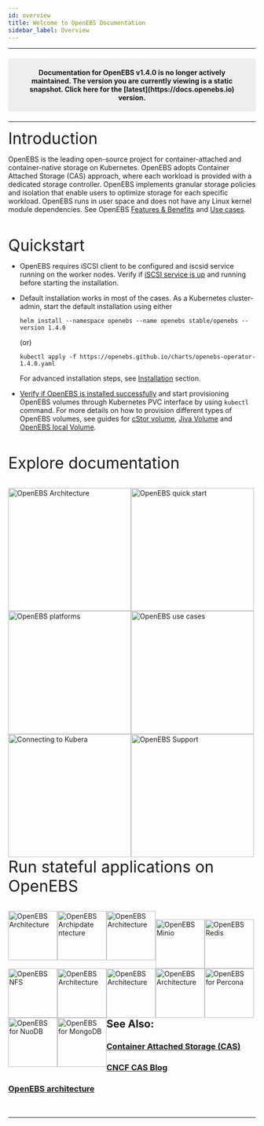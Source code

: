 ```yaml
---
id: overview
title: Welcome to OpenEBS Documentation
sidebar_label: Overview
---
```

---

<center><p style="padding: 20px; margin: 20px 0; border-radius: 3px; background-color: #eeeeee;"><strong>
  Documentation for OpenEBS v1.4.0 is no longer actively maintained. The version you are currently viewing is a static snapshot. Click here for the [latest](https://docs.openebs.io) version.
</strong></p></center>

---

<font size="6">Introduction</font>

OpenEBS is the leading open-source project for container-attached and
container-native storage on Kubernetes. OpenEBS adopts
Container Attached Storage (CAS) approach, where each workload is
provided with a dedicated storage controller. OpenEBS
implements granular storage policies and isolation that enable users
to optimize storage for each specific workload. OpenEBS runs
in user space and does not have any Linux kernel module dependencies.
See OpenEBS  <a href="/v140/docs/next/features.html">Features & Benefits</a>
and <a href="/v140/docs/next/usecases.html" target="">Use cases</a>.

<br>

<font size="6">Quickstart</font>

- OpenEBS requires iSCSI client to be configured and iscsid service
  running on the worker nodes.
  Verify if [iSCSI service is up](/v140/docs/next/prerequisites.html) and
  running before starting the installation.

- Default installation works in most  of the cases. As a Kubernetes cluster-admin, start the default installation using either

  ```
  helm install --namespace openebs --name openebs stable/openebs --version 1.4.0
  ```

  (or)

  ```
  kubectl apply -f https://openebs.github.io/charts/openebs-operator-1.4.0.yaml
  ```

  For advanced installation steps, see [Installation](/v140/docs/next/installation.html) section.

- [Verify if OpenEBS is installed successfully](/v140/docs/next/installation.html#verifying-openebs-installation)
  and start provisioning OpenEBS volumes through Kubernetes PVC
  interface by using `kubectl` command. For more details on how to
  provision different types of OpenEBS volumes, see guides for [cStor volume](/v140/docs/next/ugcstor.html), [Jiva Volume](/v140/docs/next/jivaguide.html) and [OpenEBS local Volume](/v140/docs/next/uglocalpv.html).

<br>

<font size="6">Explore documentation</font>

<br>

<div class="row">
  <div class="">
	<a href="/docs/next/architecture.html">
		<img src="/docs/assets/intro-arch.png" alt="OpenEBS Architecture" style="float:left;width:250px;">
	</a>
  </div>
  <div class="">
	<a href="/docs/next/quickstart.html">
		<img src="/docs/assets/intro-gs.png" alt="OpenEBS quick start" style="float:left;width:250px;">
	</a>
  </div>
  <div class="">
	<a href="/docs/next/prerequisites.html">
		<img src="/docs/assets/intro-platforms.png" alt="OpenEBS platforms" style="float:left;width:250px;">
	</a>
  </div>
</div>
<div class="row">
  <div class="">
	<a href="/v140/docs/next/usecases.html">
		<img src="/docs/assets/intro-uc.png" alt="OpenEBS use cases" style="float:left;width:250px;">
	</a>
  </div>
  <div class="">
	<a href="/v140/docs/next/kubera.html">
		<img src="/docs/assets/intro-mo.png" alt="Connecting to Kubera" style="float:left;width:250px;">
	</a>
  </div>
  <div class="">
	<a href="/v140/docs/next/support.html">
		<img src="/docs/assets/intro-support.png" alt="OpenEBS Support" style="float:left;width:250px;">
	</a>
  </div>
</div>

<br>

<font size="6">Run stateful applications on OpenEBS</font>

<br>

<div class="row stateful-applications_row">
    <div class="">
	<a href="/v140/docs/next/prometheus.html" target="_blank">
		<img src="/docs/assets/a-prometheus.png" alt="OpenEBS Architecture" style="float:left;width:100px;">
	</a>
  </div>
<div class="">
	<a href="/v140/docs/next/gitlab.html" target="_blank">
		<img src="/docs/assets/a-gitlab.png" alt="OpenEBS Archipdate ntecture" style="float:left;width:100px;">
	</a>
  </div>
  <div class="">
	<a href="/v140/docs/next/cassandra.html" target="_blank">
		<img src="/docs/assets/a-cassandra.png" alt="OpenEBS Architecture" style="float:left;width:100px;">
	</a>
  </div>
</div>

<br>

<div class="row stateful-applications_row">
<div class="">
	<a href="/v140/docs/next/minio.html" target="_blank">
		<img src="/docs/assets/a-minio.png" alt="OpenEBS Minio" style="float:left;width:100px;">
	</a>
  </div>
<div class="">
	<a href="/v140/docs/next/redis.html" target="_blank">
		<img src="/docs/assets/a-redis.png" alt="OpenEBS Redis" style="float:left;width:100px;">
	</a>
  </div>  
  <div class="">
	<a href="/v140/docs/next/rwm.html" target="_blank">
		<img src="/docs/assets/a-nfs.png" alt="OpenEBS NFS" style="float:left;width:100px;">
	</a>
  </div>
</div>

<br>

<div class="row stateful-applications_row">
<div class="">
	<a href="/v140/docs/next/elasticsearch.html" target="_blank">
		<img src="/docs/assets/a-elastic.png" alt="OpenEBS Architecture" style="float:left;width:100px;">
	</a>
  </div>
<div class="">
	<a href="/v140/docs/next/mysql.html" target="_blank">
		<img src="/docs/assets/a-mysql.png" alt="OpenEBS Architecture" style="float:left;width:100px;">
	</a>
  </div>  
  <div class="">
	<a href="/v140/docs/next/postgres.html" target="_blank">
		<img src="/docs/assets/a-postgres.png" alt="OpenEBS Architecture" style="float:left;width:100px;">
	</a>
  </div>
</div>

<br>
<div class="row stateful-applications_row">
  <div class="">
	<a href="/v140/docs/next/percona.html" target="_blank">
		<img src="/docs/assets/a-percona.png" alt="OpenEBS for Percona" style="float:left;width:100px;">
	</a>
  </div>
  <div class="">
	<a href="/v140/docs/next/nuodb.html" target="_blank">
		<img src="/docs/assets/a-nuodb.png" alt="OpenEBS for NuoDB" style="float:left;width:100px;">
	</a>
  </div>
 <div class="">
	<a href="/v140/docs/next/mongo.html" target="_blank">
		<img src="/docs/assets/svg/a-mongo.svg" alt="OpenEBS for MongoDB" style="float:left;width:100px;">
	</a>
  </div>
</div>

<br><br>

## See Also:

### [Container Attached Storage (CAS)](/v140/docs/next/cas.html)

### <a href="https://www.cncf.io/blog/2018/04/19/container-attached-storage-a-primer/" target="_blank">CNCF CAS Blog </a>

### [OpenEBS architecture](/v140/docs/next/architecture.html)

<br><hr><br>


